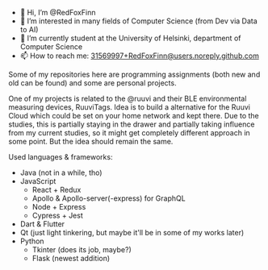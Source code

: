 - 👋 Hi, I’m @RedFoxFinn
- 👀 I’m interested in many fields of Computer Science (from Dev via Data to AI)
- 🌱 I’m currently student at the University of Helsinki, department of Computer Science
- 📫 How to reach me: 31569997+RedFoxFinn@users.noreply.github.com

Some of my repositories here are programming assignments (both new and old can be found) and some are personal projects.

One of my projects is related to the @ruuvi and their BLE environmental measuring devices, RuuviTags.
Idea is to build a alternative for the Ruuvi Cloud which could be set on your home network and kept there.
Due to the studies, this is partially staying in the drawer and partially taking influence from my current studies, so it might get completely different approach in some point. But the idea should remain the same.

Used languages & frameworks:

- Java (not in a while, tho)
- JavaScript
  - React + Redux
  - Apollo & Apollo-server(-express) for GraphQL
  - Node + Express
  - Cypress + Jest
- Dart & Flutter
- Qt (just light tinkering, but maybe it'll be in some of my works later)
- Python
  - Tkinter (does its job, maybe?)
  - Flask (newest addition)

<!---
RedFoxFinn/RedFoxFinn is a ✨ special ✨ repository because its `README.md` (this file) appears on your GitHub profile.
You can click the Preview link to take a look at your changes.
--->
